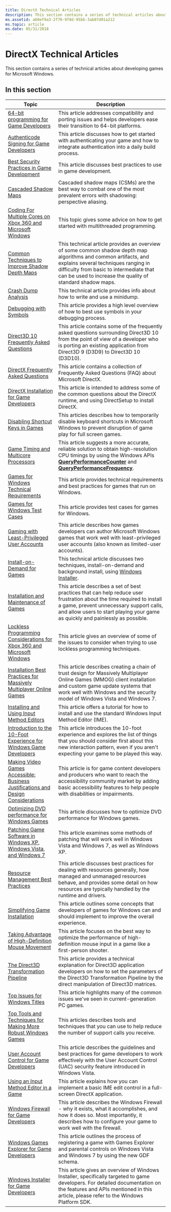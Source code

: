 ```yaml
---
title: DirectX Technical Articles
description: This section contains a series of technical articles about developing games for Microsoft Windows.
ms.assetid: a60ef9a3-2f70-9f8d-95bb-3ab07d01a212
ms.topic: article
ms.date: 05/31/2018
---
```


# DirectX Technical Articles

This section contains a series of technical articles about developing games for Microsoft Windows.

## In this section



| Topic                                                                                                                                                          | Description                                                                                                                                                                                                                                                                |
|----------------------------------------------------------------------------------------------------------------------------------------------------------------|----------------------------------------------------------------------------------------------------------------------------------------------------------------------------------------------------------------------------------------------------------------------------|
| [64-bit programming for Game Developers](https://docs.microsoft.com/windows/desktop/DxTechArts/sixty-four-bit-programming-for-game-developers)<br/>                                                 | This article addresses compatibility and porting issues and helps developers ease their transition to 64-bit platforms.<br/>                                                                                                                                         |
| [Authenticode Signing for Game Developers](https://docs.microsoft.com/windows/desktop/DxTechArts/authenticode-signing-for-game-developers)<br/>                                                     | This article discusses how to get started with authenticating your game and how to integrate authentication into a daily build process.<br/>                                                                                                                         |
| [Best Security Practices in Game Development](https://docs.microsoft.com/windows/desktop/DxTechArts/best-security-practices-in-game-development)<br/>                                               | This article discusses best practices to use in game development.<br/>                                                                                                                                                                                               |
| [Cascaded Shadow Maps](https://docs.microsoft.com/windows/desktop/DxTechArts/cascaded-shadow-maps)<br/>                                                                                             | Cascaded shadow maps (CSMs) are the best way to combat one of the most prevalent errors with shadowing: perspective aliasing. <br/>                                                                                                                                  |
| [Coding For Multiple Cores on Xbox 360 and Microsoft Windows](https://docs.microsoft.com/windows/desktop/DxTechArts/coding-for-multiple-cores)<br/>                                                 | This topic gives some advice on how to get started with multithreaded programming. <br/>                                                                                                                                                                             |
| [Common Techniques to Improve Shadow Depth Maps](https://docs.microsoft.com/windows/desktop/DxTechArts/common-techniques-to-improve-shadow-depth-maps)<br/>                                         | This technical article provides an overview of some common shadow depth map algorithms and common artifacts, and explains several techniques ranging in difficulty from basic to intermediate that can be used to increase the quality of standard shadow maps.<br/> |
| [Crash Dump Analysis](https://docs.microsoft.com/windows/desktop/DxTechArts/crash-dump-analysis)<br/>                                                                                               | This technical article provides info about how to write and use a minidump.<br/>                                                                                                                                                                                     |
| [Debugging with Symbols](https://docs.microsoft.com/windows/desktop/DxTechArts/debugging-with-symbols)<br/>                                                                                         | This article provides a high level overview of how to best use symbols in your debugging process. <br/>                                                                                                                                                              |
| [Direct3D 10 Frequently Asked Questions](https://docs.microsoft.com/windows/desktop/DxTechArts/direct3d10-frequently-asked-questions)<br/>                                                          | This article contains some of the frequently asked questions surrounding Direct3D 10 from the point of view of a developer who is porting an existing application from Direct3D 9 (D3D9) to Direct3D 10 (D3D10). <br/>                                               |
| [DirectX Frequently Asked Questions](https://docs.microsoft.com/windows/desktop/DxTechArts/directx-9-frequently-asked-questions)<br/>                                                               | This article contains a collection of Frequently Asked Questions (FAQ) about Microsoft DirectX. <br/>                                                                                                                                                                |
| [DirectX Installation for Game Developers](https://docs.microsoft.com/windows/desktop/DxTechArts/directx-setup-for-game-developers)<br/>                                                            | This article is intended to address some of the common questions about the DirectX runtime, and using DirectSetup to install DirectX. <br/>                                                                                                                          |
| [Disabling Shortcut Keys in Games](https://docs.microsoft.com/windows/desktop/DxTechArts/disabling-shortcut-keys-in-games)<br/>                                                                     | This articles describes how to temporarily disable keyboard shortcuts in Microsoft Windows to prevent disruption of game play for full screen games.<br/>                                                                                                            |
| [Game Timing and Multicore Processors](https://docs.microsoft.com/windows/desktop/DxTechArts/game-timing-and-multicore-processors)<br/>                                                             | This article suggests a more accurate, reliable solution to obtain high-resolution CPU timings by using the Windows APIs [**QueryPerformanceCounter**](https://docs.microsoft.com/windows/desktop/api/profileapi/nf-profileapi-queryperformancecounter) and [**QueryPerformanceFrequency**](https://docs.microsoft.com/windows/desktop/api/profileapi/nf-profileapi-queryperformancefrequency). <br/>      |
| [Games for Windows Technical Requirements](https://docs.microsoft.com/windows/desktop/DxTechArts/games-for-windows-technical-requirements-1-1-0006)<br/>                                            | This article provides technical requirements and best practices for games that run on Windows.<br/>                                                                                                                                                                  |
| [Games for Windows Test Cases](https://docs.microsoft.com/windows/desktop/DxTechArts/games-for-windows-test-requirements-1-0-0006)<br/>                                                             | This article provides test cases for games for Windows.<br/>                                                                                                                                                                                                         |
| [Gaming with Least-Privileged User Accounts](https://docs.microsoft.com/windows/desktop/DxTechArts/gaming-with-least-privileged-user-accounts)<br/>                                                 | This article describes how games developers can author Microsoft Windows games that work well with least-privileged user accounts (also known as limited-user accounts). <br/>                                                                                       |
| [Install-on-Demand for Games](https://docs.microsoft.com/windows/desktop/DxTechArts/install-on-demand-for-games)<br/>                                                                               | This technical article discusses two techniques, install-on-demand and background install, using [Windows Installer](https://docs.microsoft.com/windows/desktop/Msi/windows-installer-portal).<br/>                                                                                                           |
| [Installation and Maintenance of Games](https://docs.microsoft.com/windows/desktop/DxTechArts/installation-and-maintenance-of-games)<br/>                                                           | This article describes a set of best practices that can help reduce user frustration about the time required to install a game, prevent unnecessary support calls, and allow users to start playing your game as quickly and painlessly as possible. <br/>           |
| [Lockless Programming Considerations for Xbox 360 and Microsoft Windows](https://docs.microsoft.com/windows/desktop/DxTechArts/lockless-programming)<br/>                                           | This article gives an overview of some of the issues to consider when trying to use lockless programming techniques.<br/>                                                                                                                                            |
| [Installation Best Practices for Massively Multiplayer Online Games](https://docs.microsoft.com/windows/desktop/DxTechArts/mmo-installation-best-practices)<br/>                                    | This article describes creating a chain of trust design for Massively Multiplayer Online Games (MMOG) client installation and custom game update systems that work well with Windows and the security model of Windows Vista and Windows 7.<br/>                     |
| [Installing and Using Input Method Editors](https://docs.microsoft.com/windows/desktop/DxTechArts/installing-and-using-input-method-editors)<br/>                                                   | This article offers a tutorial for how to install and use the standard Windows Input Method Editor (IME). <br/>                                                                                                                                                      |
| [Introduction to the 10-Foot Experience for Windows Game Developers](https://docs.microsoft.com/windows/desktop/DxTechArts/introduction-to-the-10-foot-experience-for-windows-game-developers)<br/> | This article introduces the 10-foot experience and explores the list of things that you should consider first about this new interaction pattern, even if you aren't expecting your game to be played this way.<br/>                                                 |
| [Making Video Games Accessible: Business Justifications and Design Considerations](https://docs.microsoft.com/windows/desktop/DxTechArts/accessibility-best-practices)<br/>                         | This article is for game content developers and producers who want to reach the accessibility community market by adding basic accessibility features to help people with disabilities or impairments.<br/>                                                          |
| [Optimizing DVD performance for Windows Games](https://docs.microsoft.com/windows/desktop/DxTechArts/optimizing-dvd-performance-for-windows-games)<br/>                                             | This article discusses how to optimize DVD performance for Windows games.<br/>                                                                                                                                                                                       |
| [Patching Game Software in Windows XP, Windows Vista, and Windows 7](https://docs.microsoft.com/windows/desktop/DxTechArts/patching-methods-in-windows-xp-and-vista)<br/>                           | This article examines some methods of patching that will work well in Windows Vista and Windows 7, as well as Windows XP. <br/>                                                                                                                                      |
| [Resource Management Best Practices](https://docs.microsoft.com/windows/desktop/DxTechArts/resource-management-best-practices)<br/>                                                                 | This article discusses best practices for dealing with resources generally, how managed and unmanaged resources behave, and provides some detail on how resources are typically handled by the runtime and drivers. <br/>                                            |
| [Simplifying Game Installation](https://docs.microsoft.com/windows/desktop/DxTechArts/simplifying-game-installation)<br/>                                                                           | This article outlines some concepts that developers of games for Windows can and should implement to improve the overall experience.<br/>                                                                                                                            |
| [Taking Advantage of High-Definition Mouse Movement](https://docs.microsoft.com/windows/desktop/DxTechArts/taking-advantage-of-high-dpi-mouse-movement)<br/>                                        | This article focuses on the best way to optimize the performance of high-definition mouse input in a game like a first-person shooter. <br/>                                                                                                                         |
| [The Direct3D Transformation Pipeline](https://docs.microsoft.com/windows/desktop/DxTechArts/the-direct3d-transformation-pipeline)<br/>                                                             | This article provides a technical explanation for Direct3D application developers on how to set the parameters of the Direct3D Transformation Pipeline by the direct manipulation of Direct3D matrices. <br/>                                                        |
| [Top Issues for Windows Titles](https://docs.microsoft.com/windows/desktop/DxTechArts/top-issues-for-windows-titles)<br/>                                                                           | This article highlights many of the common issues we've seen in current-generation PC games.<br/>                                                                                                                                                                    |
| [Top Tools and Techniques for Making More Robust Windows Games](https://docs.microsoft.com/windows/desktop/DxTechArts/top-tools-and-techniques-for-making-more-robust-windows-games)<br/>           | This articles describes tools and techniques that you can use to help reduce the number of support calls you receive. <br/>                                                                                                                                          |
| [User Account Control for Game Developers](https://docs.microsoft.com/windows/desktop/DxTechArts/user-account-control-for-game-developers)<br/>                                                     | This article describes the guidelines and best practices for game developers to work effectively with the User Account Control (UAC) security feature introduced in Windows Vista. <br/>                                                                             |
| [Using an Input Method Editor in a Game](https://docs.microsoft.com/windows/desktop/DxTechArts/using-an-input-method-editor-in-a-game)<br/>                                                         | This article explains how you can implement a basic IME edit control in a full-screen DirectX application.<br/>                                                                                                                                                      |
| [Windows Firewall for Game Developers](https://docs.microsoft.com/windows/desktop/DxTechArts/games-and-firewalls)<br/>                                                                              | This article describes the Windows Firewall - why it exists, what it accomplishes, and how it does so. Most importantly, it describes how to configure your game to work well with the firewall. <br/>                                                               |
| [Windows Games Explorer for Game Developers](https://docs.microsoft.com/windows/desktop/DxTechArts/windows-game-explorer-integration)<br/>                                                          | This article outlines the process of registering a game with Games Explorer and parental controls on Windows Vista and Windows 7 by using the new GDF schema. <br/>                                                                                                  |
| [Windows Installer for Game Developers](https://docs.microsoft.com/windows/desktop/DxTechArts/windows-installer-for-game-developers)<br/>                                                           | This article gives an overview of Windows Installer, specifically targeted to game developers. For detailed documentation on the features and APIs mentioned in this article, please refer to the Windows Platform SDK.<br/>                                         |



 

 

 





